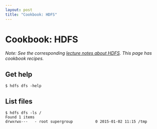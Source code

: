 ```yaml
---
layout: post
title: "Cookbook: HDFS"
---
```


# Cookbook: HDFS

*Note: See the corresponding [lecture notes about HDFS](/notes/hdfs.html). This page has cookbook recipes.*

## Get help

```
$ hdfs dfs -help
```

## List files

```
$ hdfs dfs -ls /
Found 1 items
drwxrwx---   - root supergroup          0 2015-01-02 11:15 /tmp
```
